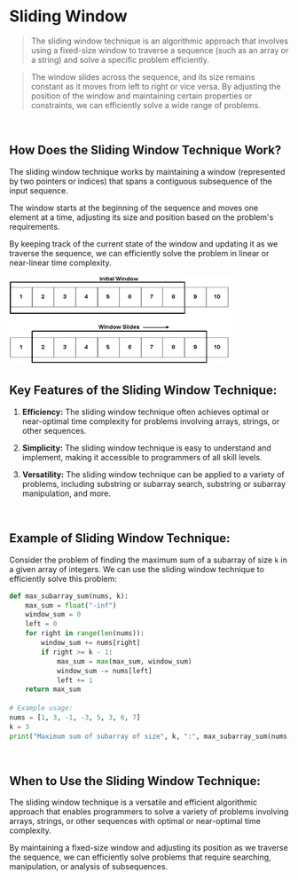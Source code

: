 # Sliding Window

> The sliding window technique is an algorithmic approach that involves using a fixed-size window to traverse a sequence (such as an array or a string) and solve a specific problem efficiently.

> The window slides across the sequence, and its size remains constant as it moves from left to right or vice versa. By adjusting the position of the window and maintaining certain properties or constraints, we can efficiently solve a wide range of problems.

<br/>



## How Does the Sliding Window Technique Work?

The sliding window technique works by maintaining a window (represented by two pointers or indices) that spans a contiguous subsequence of the input sequence. 

The window starts at the beginning of the sequence and moves one element at a time, adjusting its size and position based on the problem's requirements. 

By keeping track of the current state of the window and updating it as we traverse the sequence, we can efficiently solve the problem in linear or near-linear time complexity.

<img src="/Resources/Images/Sliding_Window.png" width="400">

<br/>



## Key Features of the Sliding Window Technique:

1. **Efficiency:** The sliding window technique often achieves optimal or near-optimal time complexity for problems involving arrays, strings, or other sequences.

2. **Simplicity:** The sliding window technique is easy to understand and implement, making it accessible to programmers of all skill levels.

3. **Versatility:** The sliding window technique can be applied to a variety of problems, including substring or subarray search, substring or subarray manipulation, and more.

<br/>



## Example of Sliding Window Technique:

Consider the problem of finding the maximum sum of a subarray of size `k` in a given array of integers. We can use the sliding window technique to efficiently solve this problem:

```python
def max_subarray_sum(nums, k):
    max_sum = float("-inf")
    window_sum = 0
    left = 0
    for right in range(len(nums)):
        window_sum += nums[right]
        if right >= k - 1:
            max_sum = max(max_sum, window_sum)
            window_sum -= nums[left]
            left += 1
    return max_sum

# Example usage:
nums = [1, 3, -1, -3, 5, 3, 6, 7]
k = 3
print("Maximum sum of subarray of size", k, ":", max_subarray_sum(nums, k))
```


<br/>



## When to Use the Sliding Window Technique:

The sliding window technique is a versatile and efficient algorithmic approach that enables programmers to solve a variety of problems involving arrays, strings, or other sequences with optimal or near-optimal time complexity. 

By maintaining a fixed-size window and adjusting its position as we traverse the sequence, we can efficiently solve problems that require searching, manipulation, or analysis of subsequences.

